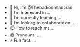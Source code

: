 - 👋 Hi, I’m @Thebadroomladprao
- 👀 I’m interested in ...
- 🌱 I’m currently learning ...
- 💞️ I’m looking to collaborate on ...
- 📫 How to reach me ...
- 😄 Pronouns: ...
- ⚡ Fun fact: ...

<!---
Thebadroomladprao/Thebadroomladprao is a ✨ special ✨ repository because its `README.md` (this file) appears on your GitHub profile.
You can click the Preview link to take a look at your changes.
--->
